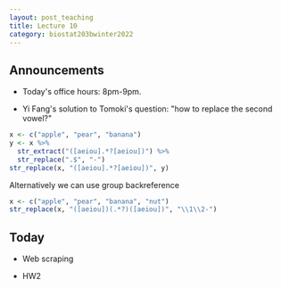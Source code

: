 ```yaml
---
layout: post_teaching
title: Lecture 10
category: biostat203bwinter2022
---
```


## Announcements

* Today's office hours: 8pm-9pm.

* Yi Fang's solution to Tomoki's question: "how to replace the second vowel?"
```r
x <- c("apple", "pear", "banana")
y <- x %>%
  str_extract("([aeiou].*?[aeiou])") %>%
  str_replace(".$", "-")
str_replace(x, "([aeiou].*?[aeiou])", y)
```
Alternatively we can use group backreference
```r
x <- c("apple", "pear", "banana", "nut")
str_replace(x, "([aeiou])(.*?)([aeiou])", "\\1\\2-")
```

## Today

* Web scraping

* HW2
